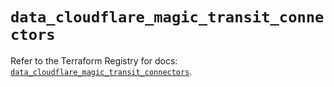 # `data_cloudflare_magic_transit_connectors`

Refer to the Terraform Registry for docs: [`data_cloudflare_magic_transit_connectors`](https://registry.terraform.io/providers/cloudflare/cloudflare/5.8.4/docs/data-sources/magic_transit_connectors).
